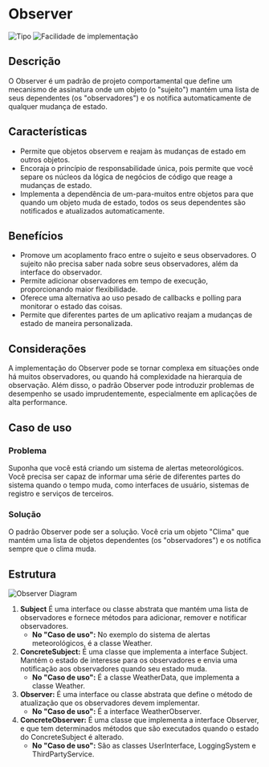 # Observer

![Tipo](https://img.shields.io/badge/Tipo-Comportamental-informational)
![Facilidade de implementação](https://img.shields.io/badge/Facilidade%20de%20implementação-★★★★☆-yellow)

## Descrição

O Observer é um padrão de projeto comportamental que define um mecanismo de assinatura onde um objeto (o "sujeito") mantém uma lista de seus dependentes (os "observadores") e os notifica automaticamente de qualquer mudança de estado.

## Características

- Permite que objetos observem e reajam às mudanças de estado em outros objetos.
- Encoraja o princípio de responsabilidade única, pois permite que você separe os núcleos da lógica de negócios de código que reage a mudanças de estado.
- Implementa a dependência de um-para-muitos entre objetos para que quando um objeto muda de estado, todos os seus dependentes são notificados e atualizados automaticamente.

## Benefícios

- Promove um acoplamento fraco entre o sujeito e seus observadores. O sujeito não precisa saber nada sobre seus observadores, além da interface do observador.
- Permite adicionar observadores em tempo de execução, proporcionando maior flexibilidade.
- Oferece uma alternativa ao uso pesado de callbacks e polling para monitorar o estado das coisas.
- Permite que diferentes partes de um aplicativo reajam a mudanças de estado de maneira personalizada.

## Considerações

A implementação do Observer pode se tornar complexa em situações onde há muitos observadores, ou quando há complexidade na hierarquia de observação. Além disso, o padrão Observer pode introduzir problemas de desempenho se usado imprudentemente, especialmente em aplicações de alta performance.

## Caso de uso

### Problema

Suponha que você está criando um sistema de alertas meteorológicos. Você precisa ser capaz de informar uma série de diferentes partes do sistema quando o tempo muda, como interfaces de usuário, sistemas de registro e serviços de terceiros.

### Solução

O padrão Observer pode ser a solução. Você cria um objeto "Clima" que mantém uma lista de objetos dependentes (os "observadores") e os notifica sempre que o clima muda.

## Estrutura

![Observer Diagram](https://imgur.com/oW8suzR.png)

1. **Subject** É uma interface ou classe abstrata que mantém uma lista de observadores e fornece métodos para adicionar, remover e notificar observadores.
   - **No "Caso de uso":** No exemplo do sistema de alertas meteorológicos, é a classe Weather.
2. **ConcreteSubject:** É uma classe que implementa a interface Subject. Mantém o estado de interesse para os observadores e envia uma notificação aos observadores quando seu estado muda.
   - **No "Caso de uso":** É a classe WeatherData, que implementa a classe Weather.
3. **Observer:** É uma interface ou classe abstrata que define o método de atualização que os observadores devem implementar.
   - **No "Caso de uso":** É a interface WeatherObserver.
4. **ConcreteObserver:** É uma classe que implementa a interface Observer, e que tem determinados métodos que são executados quando o estado do ConcreteSubject é alterado.
   - **No "Caso de uso":** São as classes UserInterface, LoggingSystem e ThirdPartyService.
